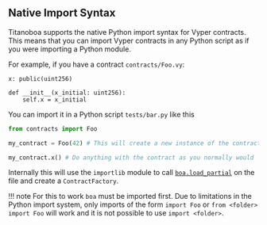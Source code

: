 ## Native Import Syntax

Titanoboa supports the native Python import syntax for Vyper contracts. This means that you can import Vyper contracts in any Python script as if you were importing a Python module.

For example, if you have a contract `contracts/Foo.vy`:

```vyper
x: public(uint256)

def __init__(x_initial: uint256):
    self.x = x_initial
```

You can import it in a Python script `tests/bar.py` like this

```python
from contracts import Foo

my_contract = Foo(42) # This will create a new instance of the contract

my_contract.x() # Do anything with the contract as you normally would
```

Internally this will use the `importlib` module to call [`boa.load_partial`](../../api/load_contracts.md#load_partial) on the file and create a `ContractFactory`.

!!! note
    For this to work `boa` must be imported first.
    Due to limitations in the Python import system, only imports of the form `import Foo` or `from <folder> import Foo` will work and it is not possible to use `import <folder>`.
